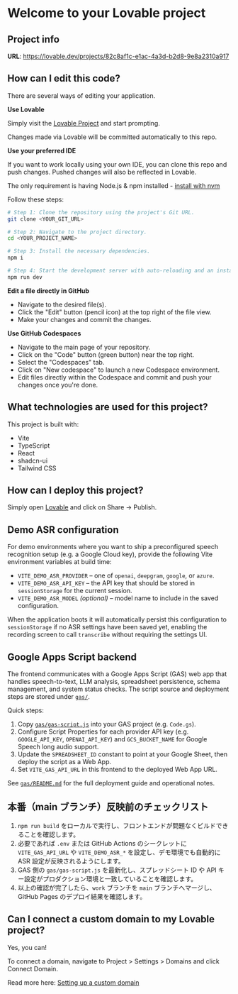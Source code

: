 # Welcome to your Lovable project

## Project info

**URL**: https://lovable.dev/projects/82c8af1c-e1ac-4a3d-b2d8-9e8a2310a917

## How can I edit this code?

There are several ways of editing your application.

**Use Lovable**

Simply visit the [Lovable Project](https://lovable.dev/projects/82c8af1c-e1ac-4a3d-b2d8-9e8a2310a917) and start prompting.

Changes made via Lovable will be committed automatically to this repo.

**Use your preferred IDE**

If you want to work locally using your own IDE, you can clone this repo and push changes. Pushed changes will also be reflected in Lovable.

The only requirement is having Node.js & npm installed - [install with nvm](https://github.com/nvm-sh/nvm#installing-and-updating)

Follow these steps:

```sh
# Step 1: Clone the repository using the project's Git URL.
git clone <YOUR_GIT_URL>

# Step 2: Navigate to the project directory.
cd <YOUR_PROJECT_NAME>

# Step 3: Install the necessary dependencies.
npm i

# Step 4: Start the development server with auto-reloading and an instant preview.
npm run dev
```

**Edit a file directly in GitHub**

- Navigate to the desired file(s).
- Click the "Edit" button (pencil icon) at the top right of the file view.
- Make your changes and commit the changes.

**Use GitHub Codespaces**

- Navigate to the main page of your repository.
- Click on the "Code" button (green button) near the top right.
- Select the "Codespaces" tab.
- Click on "New codespace" to launch a new Codespace environment.
- Edit files directly within the Codespace and commit and push your changes once you're done.

## What technologies are used for this project?

This project is built with:

- Vite
- TypeScript
- React
- shadcn-ui
- Tailwind CSS

## How can I deploy this project?

Simply open [Lovable](https://lovable.dev/projects/82c8af1c-e1ac-4a3d-b2d8-9e8a2310a917) and click on Share -> Publish.

## Demo ASR configuration

For demo environments where you want to ship a preconfigured speech recognition setup (e.g. a Google Cloud key), provide the following Vite environment variables at build time:

- `VITE_DEMO_ASR_PROVIDER` – one of `openai`, `deepgram`, `google`, or `azure`.
- `VITE_DEMO_ASR_API_KEY` – the API key that should be stored in `sessionStorage` for the current session.
- `VITE_DEMO_ASR_MODEL` *(optional)* – model name to include in the saved configuration.

When the application boots it will automatically persist this configuration to `sessionStorage` if no ASR settings have been saved yet, enabling the recording screen to call `transcribe` without requiring the settings UI.

## Google Apps Script backend

The frontend communicates with a Google Apps Script (GAS) web app that handles speech-to-text, LLM analysis, spreadsheet persistence, schema management, and system status checks. The script source and deployment steps are stored under [`gas/`](gas/).

Quick steps:

1. Copy [`gas/gas-script.js`](gas/gas-script.js) into your GAS project (e.g. `Code.gs`).
2. Configure Script Properties for each provider API key (e.g. `GOOGLE_API_KEY`, `OPENAI_API_KEY`) and `GCS_BUCKET_NAME` for Google Speech long audio support.
3. Update the `SPREADSHEET_ID` constant to point at your Google Sheet, then deploy the script as a Web App.
4. Set `VITE_GAS_API_URL` in this frontend to the deployed Web App URL.

See [`gas/README.md`](gas/README.md) for the full deployment guide and operational notes.

## 本番（main ブランチ）反映前のチェックリスト

1. `npm run build` をローカルで実行し、フロントエンドが問題なくビルドできることを確認します。
2. 必要であれば `.env` または GitHub Actions のシークレットに `VITE_GAS_API_URL` や `VITE_DEMO_ASR_*` を設定し、デモ環境でも自動的に ASR 設定が反映されるようにします。
3. GAS 側の `gas/gas-script.js` を最新化し、スプレッドシート ID や API キー設定がプロダクション環境と一致していることを確認します。
4. 以上の確認が完了したら、`work` ブランチを `main` ブランチへマージし、GitHub Pages のデプロイ結果を確認します。

## Can I connect a custom domain to my Lovable project?

Yes, you can!

To connect a domain, navigate to Project > Settings > Domains and click Connect Domain.

Read more here: [Setting up a custom domain](https://docs.lovable.dev/features/custom-domain#custom-domain)
